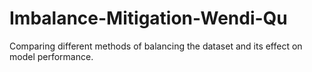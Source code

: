 # Imbalance-Mitigation-Wendi-Qu
Comparing different methods of balancing the dataset and its effect on model performance.
